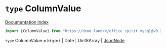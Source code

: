 # `type` ColumnValue

[Documentation Index](../README.md)

```ts
import {ColumnValue} from "https://deno.land/x/office_spirit_mysql@v0.24.0/mod.ts"
```

`type` ColumnValue = `bigint` | Date | Uint8Array | [JsonNode](../type.JsonNode/README.md)